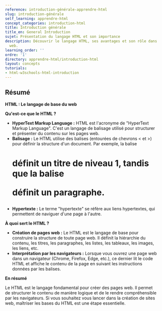 ```yaml
---
reference: introduction-générale-apprendre-html
slug: introduction-générale
self_learning: apprendre-html
concept_categories: introduction-html
title: Introduction générale
title_en: General Introduction
sujet: Présentation du langage HTML et son importance
description: Découvrir le langage HTML, ses avantages et son rôle dans le développement
  web.
learning_order: ''
ordre: '1'
directory: apprendre-html/introduction-html
layout: concepts
tutorials:
- html-w3schools-html-introduction
---
```


## Résumé

**HTML : Le langage de base du web**

**Qu'est-ce que le HTML ?**

* **HyperText Markup Language :** HTML est l'acronyme de "HyperText Markup Language". C'est un langage de balisage utilisé pour structurer et présenter du contenu sur les pages web.
* **Balisage :** Le HTML utilise des balises (entourées de chevrons < et >) pour définir la structure d'un document. Par exemple, la balise <h1> définit un titre de niveau 1, tandis que la balise <p> définit un paragraphe.
* **Hypertexte :** Le terme "hypertexte" se réfère aux liens hypertextes, qui permettent de naviguer d'une page à l'autre.

**À quoi sert le HTML ?**

* **Création de pages web :** Le HTML est le langage de base pour construire la structure de toute page web. Il définit la hiérarchie du contenu, les titres, les paragraphes, les listes, les tableaux, les images, les liens, etc.
* **Interprétation par les navigateurs :** Lorsque vous ouvrez une page web dans un navigateur (Chrome, Firefox, Edge, etc.), ce dernier lit le code HTML et affiche le contenu de la page en suivant les instructions données par les balises.

**En résumé**

Le HTML est le langage fondamental pour créer des pages web. Il permet de structurer le contenu de manière logique et de le rendre compréhensible par les navigateurs. Si vous souhaitez vous lancer dans la création de sites web, maîtriser les bases du HTML est une étape essentielle.